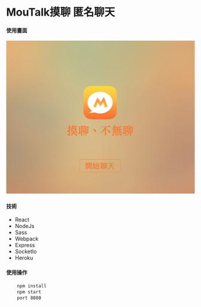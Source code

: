 # MouTalk摸聊 匿名聊天
#### 使用畫面
![](./screenshots/main.png)
#### 技術
* React 
* NodeJs
* Sass
* Webpack
* Express
* SocketIo
* Heroku

#### 使用操作

        npm install
        npm start
        port 8080
